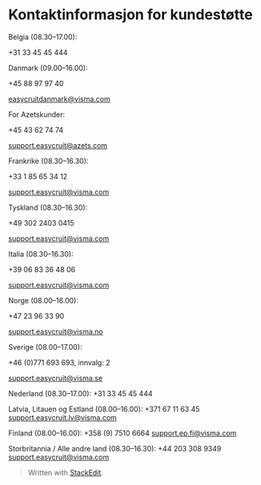 # Kontaktinformasjon for kundestøtte

Belgia (08.30–17.00):

+31 33 45 45 444

Danmark (09.00–16.00):

+45 88 97 97 40

[easycruitdanmark@visma.com](mailto:easycruitdanmark@visma.com)

For Azetskunder:

+45 43 62 74 74

[support.easycruit@azets.com](mailto:support.easycruit@azets.com)

Frankrike (08.30–16.30):

+33 1 85 65 34 12

[support.easycruit@visma.com](mailto:support.easycruit@visma.com)

Tyskland (08.30–16.30):

+49 302 2403 0415

[support.easycruit@visma.com](mailto:support.easycruit@visma.com)

Italia (08.30–16.30):

+39 06 83 36 48 06

[support.easycruit@visma.com](mailto:support.easycruit@visma.com)

Norge (08.00–16.00):

+47 23 96 33 90

[support.easycruit@visma.no](mailto:support.easycruit@visma.no)

Sverige (08.00–17.00):

+46 (0)771 693 693, innvalg: 2

[support.easycruit@visma.se](mailto:support.easycruit@visma.se)

Nederland (08.30–17.00):
+31 33 45 45 444

Latvia, Litauen og Estland (08.00–16.00):
+371 67 11 63 45
[support.easycruit.lv@visma.com](mailto:support.easycruit.lv@visma.com)

Finland (08.00–16.00):
+358 (9) 7510 6664
[support.ep.fi@visma.com](mailto:support.ep.fi@visma.com)

Storbritannia / Alle andre land (08.30–16.30):
+44 203 308 9349
[support.easycruit@visma.com](mailto:support.easycruit@visma.com)


> Written with [StackEdit](https://stackedit.io/).
<!--stackedit_data:
eyJoaXN0b3J5IjpbLTEyOTY0Njk3XX0=
-->